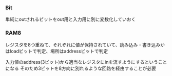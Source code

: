 ### Bit
単純にoutされるビットをout用と入力用に別に変数化していおく

### RAM8
レジスタを8つ重ねて、それぞれに値が保持されていて、読み込み・書き込みかはloadビットで判定、場所はaddressビットで判定

入力値のaddress(3ビット)から適当なレジスタにinを流すようにするということになる
そのため3ビットを8方向に別れるような回路を経由することが必要
